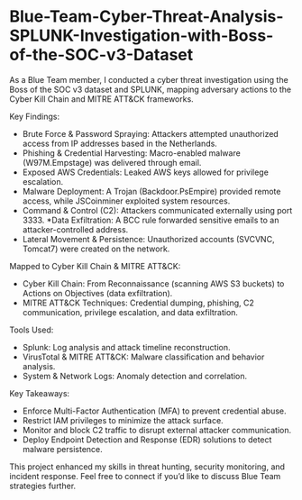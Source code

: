 # Blue-Team-Cyber-Threat-Analysis-SPLUNK-Investigation-with-Boss-of-the-SOC-v3-Dataset

As a Blue Team member, I conducted a cyber threat investigation using the Boss of the SOC v3 dataset and SPLUNK, mapping adversary actions to the Cyber Kill Chain and MITRE ATT&amp;CK frameworks.

Key Findings:

* Brute Force & Password Spraying: Attackers attempted unauthorized access from IP addresses based in the Netherlands.
* Phishing & Credential Harvesting: Macro-enabled malware (W97M.Empstage) was delivered through email.
* Exposed AWS Credentials: Leaked AWS keys allowed for privilege escalation.
* Malware Deployment: A Trojan (Backdoor.PsEmpire) provided remote access, while JSCoinminer exploited system resources.
* Command & Control (C2): Attackers communicated externally using port 3333.
*Data Exfiltration: A BCC rule forwarded sensitive emails to an attacker-controlled address.
* Lateral Movement & Persistence: Unauthorized accounts (SVCVNC, Tomcat7) were created on the network.

Mapped to Cyber Kill Chain & MITRE ATT&CK:

* Cyber Kill Chain: From Reconnaissance (scanning AWS S3 buckets) to Actions on Objectives (data exfiltration).
* MITRE ATT&CK Techniques: Credential dumping, phishing, C2 communication, privilege escalation, and data exfiltration.

Tools Used:

* Splunk: Log analysis and attack timeline reconstruction.
* VirusTotal & MITRE ATT&CK: Malware classification and behavior analysis.
* System & Network Logs: Anomaly detection and correlation.

Key Takeaways:

* Enforce Multi-Factor Authentication (MFA) to prevent credential abuse.
* Restrict IAM privileges to minimize the attack surface.
* Monitor and block C2 traffic to disrupt external attacker communication.
* Deploy Endpoint Detection and Response (EDR) solutions to detect malware persistence.

This project enhanced my skills in threat hunting, security monitoring, and incident response. Feel free to connect if you’d like to discuss Blue Team strategies further.
